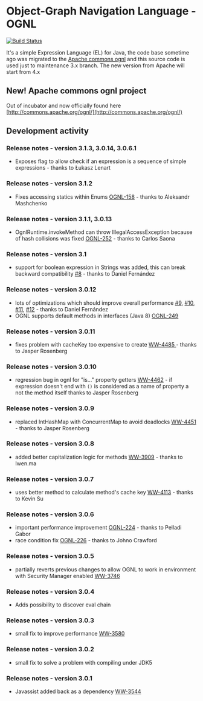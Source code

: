 # Object-Graph Navigation Language - OGNL

[![Build Status](https://travis-ci.org/jkuhnert/ognl.svg?branch=master)](https://travis-ci.org/jkuhnert/ognl)

It's a simple Expression Language (EL) for Java, the code base sometime ago was migrated to the [Apache commons ognl](http://commons.apache.org/ognl/)
and this source code is used just to maintenance 3.x branch. The new version from Apache will start from 4.x

## New! Apache commons ognl project

Out of incubator and now officially found here [http://commons.apache.org/ognl/](http://commons.apache.org/ognl/)

## Development activity

### Release notes - version 3.1.3, 3.0.14, 3.0.6.1
 * Exposes flag to allow check if an expression is a sequence of simple expressions -
   thanks to Łukasz Lenart

### Release notes - version 3.1.2
 * Fixes accessing statics within Enums [OGNL-158](https://issues.apache.org/jira/browse/OGNL-158) -
   thanks to Aleksandr Mashchenko

### Release notes - version 3.1.1, 3.0.13
 * OgnlRuntime.invokeMethod can throw IllegalAccessException because of hash collisions was fixed [OGNL-252](https://issues.apache.org/jira/browse/OGNL-252) - 
   thanks to Carlos Saona

### Release notes - version 3.1
 * support for boolean expression in Strings was added, this can break backward compatibility [#8](../../issues/8) - 
   thanks to Daniel Fernández

### Release notes - version 3.0.12
 * lots of optimizations which should improve overall performance [#9](../../pull/9), [#10](../../pull/10), [#11](../../pull/11), [#12](../../pull/12) - 
   thanks to Daniel Fernández
 * OGNL supports default methods in interfaces (Java 8) [OGNL-249](https://issues.apache.org/jira/browse/OGNL-249)

### Release notes - version 3.0.11
 * fixes problem with cacheKey too expensive to create [WW-4485 ](https://issues.apache.org/jira/browse/WW-4485 ) -
   thanks to Jasper Rosenberg

### Release notes - version 3.0.10
 * regression bug in ognl for "is..." property getters [WW-4462](https://issues.apache.org/jira/browse/WW-4462) -
   if expression doesn't end with `()` is considered as a name of property a not the method itself
   thanks to Jasper Rosenberg

### Release notes - version 3.0.9
 * replaced IntHashMap with ConcurrentMap to avoid deadlocks [WW-4451](https://issues.apache.org/jira/browse/WW-4451) -
   thanks to Jasper Rosenberg

### Release notes - version 3.0.8
 * added better capitalization logic for methods [WW-3909](https://issues.apache.org/jira/browse/WW-3909) -
   thanks to Iwen.ma

### Release notes - version 3.0.7
  * uses better method to calculate method's cache key [WW-4113](https://issues.apache.org/jira/browse/WW-4113) -
    thanks to Kevin Su

### Release notes - version 3.0.6
 * important performance improvement [OGNL-224](https://issues.apache.org/jira/browse/OGNL-224) -
   thanks to Pelladi Gabor
 * race condition fix [OGNL-226](https://issues.apache.org/jira/browse/OGNL-226) - thanks to Johno Crawford

### Release notes - version 3.0.5
 * partially reverts previous changes to allow OGNL to work in environment with Security Manager enabled
   [WW-3746](https://issues.apache.org/jira/browse/WW-3746)

### Release notes - version 3.0.4
 * Adds possibility to discover eval chain

### Release notes - version 3.0.3
 * small fix to improve performance [WW-3580](https://issues.apache.org/jira/browse/WW-3580)

### Release notes - version 3.0.2
 * small fix to solve a problem with compiling under JDK5

### Release notes - version 3.0.1
 * Javassist added back as a dependency [WW-3544](https://issues.apache.org/jira/browse/WW-3544)
